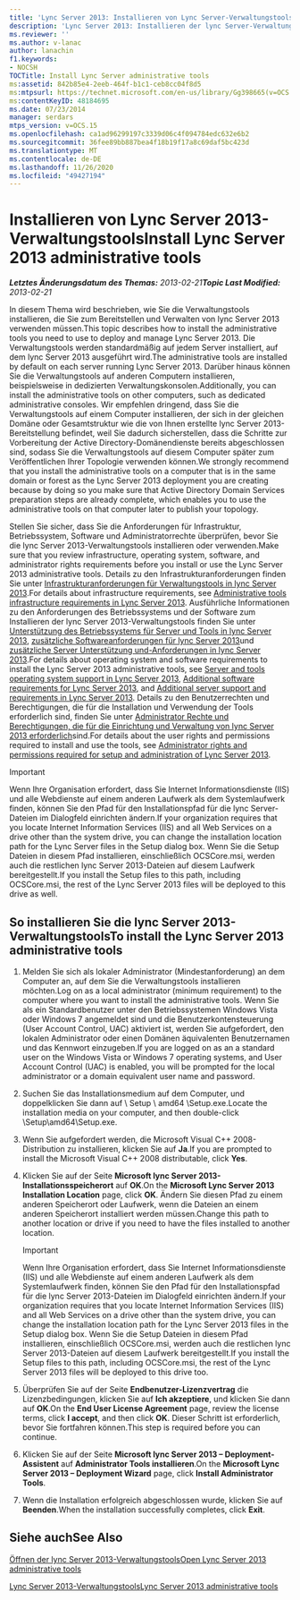 ```yaml
---
title: 'Lync Server 2013: Installieren von Lync Server-Verwaltungstools'
description: 'Lync Server 2013: Installieren der lync Server-Verwaltungstools.'
ms.reviewer: ''
ms.author: v-lanac
author: lanachin
f1.keywords:
- NOCSH
TOCTitle: Install Lync Server administrative tools
ms:assetid: 842b85e4-2eeb-464f-b1c1-ceb8cc04f8d5
ms:mtpsurl: https://technet.microsoft.com/en-us/library/Gg398665(v=OCS.15)
ms:contentKeyID: 48184695
ms.date: 07/23/2014
manager: serdars
mtps_version: v=OCS.15
ms.openlocfilehash: ca1ad96299197c3339d06c4f094784edc632e6b2
ms.sourcegitcommit: 36fee89bb887bea4f18b19f17a8c69daf5bc423d
ms.translationtype: MT
ms.contentlocale: de-DE
ms.lasthandoff: 11/26/2020
ms.locfileid: "49427194"
---
```

# <a name="install-lync-server-2013-administrative-tools"></a><span data-ttu-id="d0b73-103">Installieren von Lync Server 2013-Verwaltungstools</span><span class="sxs-lookup"><span data-stu-id="d0b73-103">Install Lync Server 2013 administrative tools</span></span>

<div data-xmlns="http://www.w3.org/1999/xhtml">

<div class="topic" data-xmlns="http://www.w3.org/1999/xhtml" data-msxsl="urn:schemas-microsoft-com:xslt" data-cs="https://msdn.microsoft.com/">

<div data-asp="https://msdn2.microsoft.com/asp">



</div>

<div id="mainSection">

<div id="mainBody"><span data-ttu-id="d0b73-104">

<span> </span></span><span class="sxs-lookup"><span data-stu-id="d0b73-104">

<span> </span></span></span>

<span data-ttu-id="d0b73-105">_**Letztes Änderungsdatum des Themas:** 2013-02-21_</span><span class="sxs-lookup"><span data-stu-id="d0b73-105">_**Topic Last Modified:** 2013-02-21_</span></span>

<span data-ttu-id="d0b73-106">In diesem Thema wird beschrieben, wie Sie die Verwaltungstools installieren, die Sie zum Bereitstellen und Verwalten von lync Server 2013 verwenden müssen.</span><span class="sxs-lookup"><span data-stu-id="d0b73-106">This topic describes how to install the administrative tools you need to use to deploy and manage Lync Server 2013.</span></span> <span data-ttu-id="d0b73-107">Die Verwaltungstools werden standardmäßig auf jedem Server installiert, auf dem lync Server 2013 ausgeführt wird.</span><span class="sxs-lookup"><span data-stu-id="d0b73-107">The administrative tools are installed by default on each server running Lync Server 2013.</span></span> <span data-ttu-id="d0b73-108">Darüber hinaus können Sie die Verwaltungstools auf anderen Computern installieren, beispielsweise in dedizierten Verwaltungskonsolen.</span><span class="sxs-lookup"><span data-stu-id="d0b73-108">Additionally, you can install the administrative tools on other computers, such as dedicated administrative consoles.</span></span> <span data-ttu-id="d0b73-109">Wir empfehlen dringend, dass Sie die Verwaltungstools auf einem Computer installieren, der sich in der gleichen Domäne oder Gesamtstruktur wie die von Ihnen erstellte lync Server 2013-Bereitstellung befindet, weil Sie dadurch sicherstellen, dass die Schritte zur Vorbereitung der Active Directory-Domänendienste bereits abgeschlossen sind, sodass Sie die Verwaltungstools auf diesem Computer später zum Veröffentlichen Ihrer Topologie verwenden können.</span><span class="sxs-lookup"><span data-stu-id="d0b73-109">We strongly recommend that you install the administrative tools on a computer that is in the same domain or forest as the Lync Server 2013 deployment you are creating because by doing so you make sure that Active Directory Domain Services preparation steps are already complete, which enables you to use the administrative tools on that computer later to publish your topology.</span></span>

<span data-ttu-id="d0b73-110">Stellen Sie sicher, dass Sie die Anforderungen für Infrastruktur, Betriebssystem, Software und Administratorrechte überprüfen, bevor Sie die lync Server 2013-Verwaltungstools installieren oder verwenden.</span><span class="sxs-lookup"><span data-stu-id="d0b73-110">Make sure that you review infrastructure, operating system, software, and administrator rights requirements before you install or use the Lync Server 2013 administrative tools.</span></span> <span data-ttu-id="d0b73-111">Details zu den Infrastrukturanforderungen finden Sie unter [Infrastrukturanforderungen für Verwaltungstools in lync Server 2013](lync-server-2013-administrative-tools-infrastructure-requirements.md).</span><span class="sxs-lookup"><span data-stu-id="d0b73-111">For details about infrastructure requirements, see [Administrative tools infrastructure requirements in Lync Server 2013](lync-server-2013-administrative-tools-infrastructure-requirements.md).</span></span> <span data-ttu-id="d0b73-112">Ausführliche Informationen zu den Anforderungen des Betriebssystems und der Software zum Installieren der lync Server 2013-Verwaltungstools finden Sie unter [Unterstützung des Betriebssystems für Server und Tools in lync Server 2013](lync-server-2013-server-and-tools-operating-system-support.md), [zusätzliche Softwareanforderungen für lync Server 2013](lync-server-2013-additional-software-requirements.md)und [zusätzliche Server Unterstützung und-Anforderungen in lync Server 2013](lync-server-2013-additional-server-support-and-requirements.md).</span><span class="sxs-lookup"><span data-stu-id="d0b73-112">For details about operating system and software requirements to install the Lync Server 2013 administrative tools, see [Server and tools operating system support in Lync Server 2013](lync-server-2013-server-and-tools-operating-system-support.md), [Additional software requirements for Lync Server 2013](lync-server-2013-additional-software-requirements.md), and [Additional server support and requirements in Lync Server 2013](lync-server-2013-additional-server-support-and-requirements.md).</span></span> <span data-ttu-id="d0b73-113">Details zu den Benutzerrechten und Berechtigungen, die für die Installation und Verwendung der Tools erforderlich sind, finden Sie unter [Administrator Rechte und Berechtigungen, die für die Einrichtung und Verwaltung von lync Server 2013 erforderlich](lync-server-2013-administrator-rights-and-permissions-required-for-setup-and-administration.md)sind.</span><span class="sxs-lookup"><span data-stu-id="d0b73-113">For details about the user rights and permissions required to install and use the tools, see [Administrator rights and permissions required for setup and administration of Lync Server 2013](lync-server-2013-administrator-rights-and-permissions-required-for-setup-and-administration.md).</span></span>

<div>


> [!IMPORTANT]  
> <span data-ttu-id="d0b73-114">Wenn Ihre Organisation erfordert, dass Sie Internet Informationsdienste (IIS) und alle Webdienste auf einem anderen Laufwerk als dem Systemlaufwerk finden, können Sie den Pfad für den Installationspfad für die lync Server-Dateien im Dialogfeld einrichten ändern.</span><span class="sxs-lookup"><span data-stu-id="d0b73-114">If your organization requires that you locate Internet Information Services (IIS) and all Web Services on a drive other than the system drive, you can change the installation location path for the Lync Server files in the Setup dialog box.</span></span> <span data-ttu-id="d0b73-115">Wenn Sie die Setup Dateien in diesem Pfad installieren, einschließlich OCSCore.msi, werden auch die restlichen lync Server 2013-Dateien auf diesem Laufwerk bereitgestellt.</span><span class="sxs-lookup"><span data-stu-id="d0b73-115">If you install the Setup files to this path, including OCSCore.msi, the rest of the Lync Server 2013 files will be deployed to this drive as well.</span></span>



</div>

<div>

## <a name="to-install-the-lync-server-2013-administrative-tools"></a><span data-ttu-id="d0b73-116">So installieren Sie die lync Server 2013-Verwaltungstools</span><span class="sxs-lookup"><span data-stu-id="d0b73-116">To install the Lync Server 2013 administrative tools</span></span>

1.  <span data-ttu-id="d0b73-117">Melden Sie sich als lokaler Administrator (Mindestanforderung) an dem Computer an, auf dem Sie die Verwaltungstools installieren möchten.</span><span class="sxs-lookup"><span data-stu-id="d0b73-117">Log on as a local administrator (minimum requirement) to the computer where you want to install the administrative tools.</span></span> <span data-ttu-id="d0b73-118">Wenn Sie als ein Standardbenutzer unter den Betriebssystemen Windows Vista oder Windows 7 angemeldet sind und die Benutzerkontensteuerung (User Account Control, UAC) aktiviert ist, werden Sie aufgefordert, den lokalen Administrator oder einen Domänen äquivalenten Benutzernamen und das Kennwort einzugeben.</span><span class="sxs-lookup"><span data-stu-id="d0b73-118">If you are logged on as an a standard user on the Windows Vista or Windows 7 operating systems, and User Account Control (UAC) is enabled, you will be prompted for the local administrator or a domain equivalent user name and password.</span></span>

2.  <span data-ttu-id="d0b73-119">Suchen Sie das Installationsmedium auf dem Computer, und doppelklicken Sie dann auf \\ Setup \\ amd64 \\Setup.exe.</span><span class="sxs-lookup"><span data-stu-id="d0b73-119">Locate the installation media on your computer, and then double-click \\Setup\\amd64\\Setup.exe.</span></span>

3.  <span data-ttu-id="d0b73-120">Wenn Sie aufgefordert werden, die Microsoft Visual C++ 2008-Distribution zu installieren, klicken Sie auf **Ja**.</span><span class="sxs-lookup"><span data-stu-id="d0b73-120">If you are prompted to install the Microsoft Visual C++ 2008 distributable, click **Yes**.</span></span>

4.  <span data-ttu-id="d0b73-121">Klicken Sie auf der Seite **Microsoft lync Server 2013-Installationsspeicherort** auf **OK**.</span><span class="sxs-lookup"><span data-stu-id="d0b73-121">On the **Microsoft Lync Server 2013 Installation Location** page, click **OK**.</span></span> <span data-ttu-id="d0b73-122">Ändern Sie diesen Pfad zu einem anderen Speicherort oder Laufwerk, wenn die Dateien an einem anderen Speicherort installiert werden müssen.</span><span class="sxs-lookup"><span data-stu-id="d0b73-122">Change this path to another location or drive if you need to have the files installed to another location.</span></span>
    
    <div>
    

    > [!IMPORTANT]  
    > <span data-ttu-id="d0b73-123">Wenn Ihre Organisation erfordert, dass Sie Internet Informationsdienste (IIS) und alle Webdienste auf einem anderen Laufwerk als dem Systemlaufwerk finden, können Sie den Pfad für den Installationspfad für die lync Server 2013-Dateien im Dialogfeld einrichten ändern.</span><span class="sxs-lookup"><span data-stu-id="d0b73-123">If your organization requires that you locate Internet Information Services (IIS) and all Web Services on a drive other than the system drive, you can change the installation location path for the Lync Server 2013 files in the Setup dialog box.</span></span> <span data-ttu-id="d0b73-124">Wenn Sie die Setup Dateien in diesem Pfad installieren, einschließlich OCSCore.msi, werden auch die restlichen lync Server 2013-Dateien auf diesem Laufwerk bereitgestellt.</span><span class="sxs-lookup"><span data-stu-id="d0b73-124">If you install the Setup files to this path, including OCSCore.msi, the rest of the Lync Server 2013 files will be deployed to this drive too.</span></span>

    
    </div>

5.  <span data-ttu-id="d0b73-125">Überprüfen Sie auf der Seite **Endbenutzer-Lizenzvertrag** die Lizenzbedingungen, klicken Sie auf **Ich akzeptiere**, und klicken Sie dann auf **OK**.</span><span class="sxs-lookup"><span data-stu-id="d0b73-125">On the **End User License Agreement** page, review the license terms, click **I accept**, and then click **OK**.</span></span> <span data-ttu-id="d0b73-126">Dieser Schritt ist erforderlich, bevor Sie fortfahren können.</span><span class="sxs-lookup"><span data-stu-id="d0b73-126">This step is required before you can continue.</span></span>

6.  <span data-ttu-id="d0b73-127">Klicken Sie auf der Seite **Microsoft lync Server 2013 – Deployment-Assistent** auf **Administrator Tools installieren**.</span><span class="sxs-lookup"><span data-stu-id="d0b73-127">On the **Microsoft Lync Server 2013 – Deployment Wizard** page, click **Install Administrator Tools**.</span></span>

7.  <span data-ttu-id="d0b73-128">Wenn die Installation erfolgreich abgeschlossen wurde, klicken Sie auf **Beenden**.</span><span class="sxs-lookup"><span data-stu-id="d0b73-128">When the installation successfully completes, click **Exit**.</span></span>

</div>

<div>

## <a name="see-also"></a><span data-ttu-id="d0b73-129">Siehe auch</span><span class="sxs-lookup"><span data-stu-id="d0b73-129">See Also</span></span>


[<span data-ttu-id="d0b73-130">Öffnen der lync Server 2013-Verwaltungstools</span><span class="sxs-lookup"><span data-stu-id="d0b73-130">Open Lync Server 2013 administrative tools</span></span>](lync-server-2013-open-lync-server-administrative-tools.md)  


[<span data-ttu-id="d0b73-131">Lync Server 2013-Verwaltungstools</span><span class="sxs-lookup"><span data-stu-id="d0b73-131">Lync Server 2013 administrative tools</span></span>](lync-server-2013-lync-server-administrative-tools.md)  
  

<span data-ttu-id="d0b73-132"></div>

</div>

<span> </span>

</div>

</div>

</span><span class="sxs-lookup"><span data-stu-id="d0b73-132"></div>

</div>

<span> </span>

</div>

</div>

</span></span></div>

